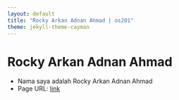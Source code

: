 ```yaml
---
layout: default
title: "Rocky Arkan Adnan Ahmad | os201"
theme: jekyll-theme-cayman
---
```



# Rocky Arkan Adnan Ahmad

- Nama saya adalah Rocky Arkan Adnan Ahmad
- Page URL: [link](https://racendol.github.io/os201/URLs/)

